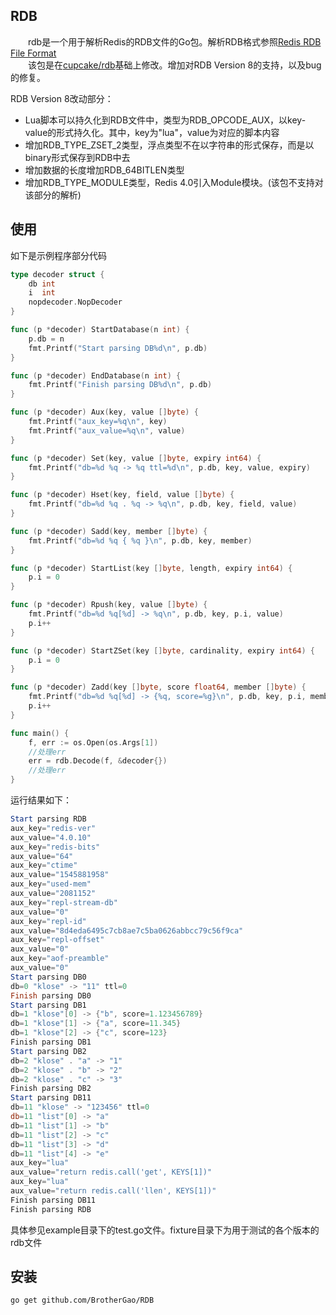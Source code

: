 ## RDB

&emsp;&emsp;rdb是一个用于解析Redis的RDB文件的Go包。解析RDB格式参照[Redis RDB File Format](https://github.com/sripathikrishnan/redis-rdb-tools/blob/master/docs/RDB_File_Format.textile)   
&emsp;&emsp;该包是在[cupcake/rdb](https://github.com/cupcake/rdb)基础上修改。增加对RDB Version 8的支持，以及bug的修复。

RDB Version 8改动部分：
*  Lua脚本可以持久化到RDB文件中，类型为RDB_OPCODE_AUX，以key-value的形式持久化。其中，key为"lua"，value为对应的脚本内容
*  增加RDB_TYPE_ZSET_2类型，浮点类型不在以字符串的形式保存，而是以binary形式保存到RDB中去
*  增加数据的长度增加RDB_64BITLEN类型
*  增加RDB_TYPE_MODULE类型，Redis 4.0引入Module模块。(该包不支持对该部分的解析)

## 使用
如下是示例程序部分代码
```go
type decoder struct {
	db int
	i  int
	nopdecoder.NopDecoder
}

func (p *decoder) StartDatabase(n int) {
	p.db = n
	fmt.Printf("Start parsing DB%d\n", p.db)
}

func (p *decoder) EndDatabase(n int) {
	fmt.Printf("Finish parsing DB%d\n", p.db)
}

func (p *decoder) Aux(key, value []byte) {
	fmt.Printf("aux_key=%q\n", key)
	fmt.Printf("aux_value=%q\n", value)
}

func (p *decoder) Set(key, value []byte, expiry int64) {
	fmt.Printf("db=%d %q -> %q ttl=%d\n", p.db, key, value, expiry)
}

func (p *decoder) Hset(key, field, value []byte) {
	fmt.Printf("db=%d %q . %q -> %q\n", p.db, key, field, value)
}

func (p *decoder) Sadd(key, member []byte) {
	fmt.Printf("db=%d %q { %q }\n", p.db, key, member)
}

func (p *decoder) StartList(key []byte, length, expiry int64) {
	p.i = 0
}

func (p *decoder) Rpush(key, value []byte) {
	fmt.Printf("db=%d %q[%d] -> %q\n", p.db, key, p.i, value)
	p.i++
}

func (p *decoder) StartZSet(key []byte, cardinality, expiry int64) {
	p.i = 0
}

func (p *decoder) Zadd(key []byte, score float64, member []byte) {
	fmt.Printf("db=%d %q[%d] -> {%q, score=%g}\n", p.db, key, p.i, member, score)
	p.i++
}

func main() {
	f, err := os.Open(os.Args[1])
	//处理err
	err = rdb.Decode(f, &decoder{})
	//处理err
}
```
运行结果如下：
```powershell
Start parsing RDB
aux_key="redis-ver"
aux_value="4.0.10"
aux_key="redis-bits"
aux_value="64"
aux_key="ctime"
aux_value="1545881958"
aux_key="used-mem"
aux_value="2081152"
aux_key="repl-stream-db"
aux_value="0"
aux_key="repl-id"
aux_value="8d4eda6495c7cb8ae7c5ba0626abbcc79c56f9ca"
aux_key="repl-offset"
aux_value="0"
aux_key="aof-preamble"
aux_value="0"
Start parsing DB0
db=0 "klose" -> "11" ttl=0
Finish parsing DB0
Start parsing DB1
db=1 "klose"[0] -> {"b", score=1.123456789}
db=1 "klose"[1] -> {"a", score=11.345}
db=1 "klose"[2] -> {"c", score=123}
Finish parsing DB1
Start parsing DB2
db=2 "klose" . "a" -> "1"
db=2 "klose" . "b" -> "2"
db=2 "klose" . "c" -> "3"
Finish parsing DB2
Start parsing DB11
db=11 "klose" -> "123456" ttl=0
db=11 "list"[0] -> "a"
db=11 "list"[1] -> "b"
db=11 "list"[2] -> "c"
db=11 "list"[3] -> "d"
db=11 "list"[4] -> "e"
aux_key="lua"
aux_value="return redis.call('get', KEYS[1])"
aux_key="lua"
aux_value="return redis.call('llen', KEYS[1])"
Finish parsing DB11
Finish parsing RDB
```
具体参见example目录下的test.go文件。fixture目录下为用于测试的各个版本的rdb文件

## 安装

```
go get github.com/BrotherGao/RDB
```

